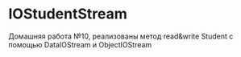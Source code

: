 # IOStudentStream
Домашняя работа №10, реализованы метод read&write Student с помощью DataIOStream и ObjectIOStream 
